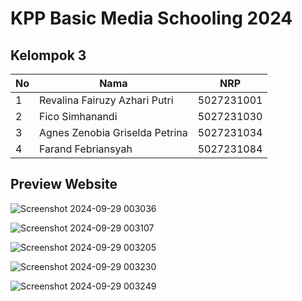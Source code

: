 
# KPP Basic Media Schooling 2024

## Kelompok 3


| No | Nama                          | NRP        |
|----|-------------------------------|------------|
| 1  | Revalina Fairuzy Azhari Putri | 5027231001 |
| 2  | Fico Simhanandi               | 5027231030 |
| 3  | Agnes Zenobia Griselda Petrina| 5027231034 |
| 4  | Farand Febriansyah            | 5027231084 |

## Preview Website

![Screenshot 2024-09-29 003036](https://github.com/user-attachments/assets/82f554b3-2462-4a09-b6eb-217d307af7dc)

![Screenshot 2024-09-29 003107](https://github.com/user-attachments/assets/5d8e7ea9-025c-4e7b-825f-a58d1b20d47d)

![Screenshot 2024-09-29 003205](https://github.com/user-attachments/assets/ae3f4b71-529d-4560-9478-3ca253991443)

![Screenshot 2024-09-29 003230](https://github.com/user-attachments/assets/dad53bd2-a1c1-4665-b3f6-87dc1fa1fbbf)

![Screenshot 2024-09-29 003249](https://github.com/user-attachments/assets/9ddd4342-4491-4db2-aaa9-d63e318ad9ef)
